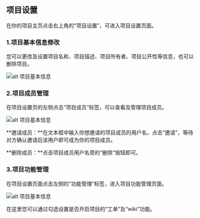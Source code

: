 ## 项目设置

在你的项目主页点击右上角的“项目设置”，可进入项目设置页面。

### 1.项目基本信息修改
您可以更改及设置项目名称、项目描述、项目所有者、项目公开性等信息，也可以删除项目。

![alt 项目基本信息](/CSDN_Code/code_support/blob/master/images/FAQ_4_4_1.jpg "项目基本信息")

### 2.项目成员管理


在项目设置页的左侧点击“项目成员”标签，可以查看及管理项目成员。

![alt 项目基本信息](/CSDN_Code/code_support/blob/master/images/FAQ_4_4_1.jpg "项目基本信息")

**邀请成员：**在文本框中输入你想邀请的项目成员的用户名，点击“邀请”，等待对方确认邀请后该用户即可成为你的项目成员。

**删除成员：**点击项目成员用户名旁的“删除”按钮即可。

### 3.项目功能管理


在项目设置页面点击左侧的“功能管理”标签，进入项目功能管理页面。

![alt 项目基本信息](/CSDN_Code/code_support/blob/master/images/FAQ_4_4_1.jpg "项目基本信息")

在这里您可以通过勾选设置是否开启项目的“工单”及“wiki”功能。


